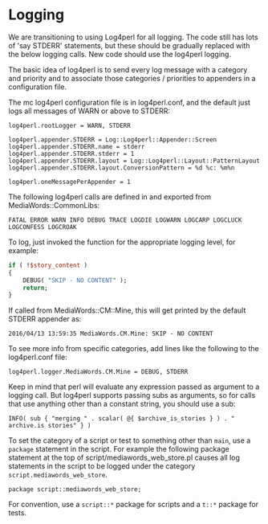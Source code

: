 Logging
==============================

We are transitioning to using Log4perl for all logging.  The code still has lots of 'say STDERR' statements, but these
should be gradually replaced with the below logging calls.  New code should use the log4perl logging.

The basic idea of log4perl is to send every log message with a category and priority and to associate those
categories / priorities to appenders in a configuration file.

The mc log4perl configuration file is in log4perl.conf, and the default just logs all messages of WARN or above
to STDERR:

```
log4perl.rootLogger = WARN, STDERR

log4perl.appender.STDERR = Log::Log4perl::Appender::Screen
log4perl.appender.STDERR.name = stderr
log4perl.appender.STDERR.stderr = 1
log4perl.appender.STDERR.layout = Log::Log4perl::Layout::PatternLayout
log4perl.appender.STDERR.layout.ConversionPattern = %d %c: %m%n

log4perl.oneMessagePerAppender = 1
```

The following log4perl calls are defined in and exported from MediaWords::CommonLibs:

```
FATAL ERROR WARN INFO DEBUG TRACE LOGDIE LOGWARN LOGCARP LOGCLUCK LOGCONFESS LOGCROAK
```

To log, just invoked the function for the appropriate logging level, for example:

```perl
if ( !$story_content )
{
    DEBUG( "SKIP - NO CONTENT" );
    return;
}
```

If called from MediaWords::CM::Mine, this will get printed by the default STDERR appender as:

```
2016/04/13 13:59:35 MediaWords.CM.Mine: SKIP - NO CONTENT
```

To see more info from specific categories, add lines like the following to the log4perl.conf file:

```
log4perl.logger.MediaWords.CM.Mine = DEBUG, STDERR
```

Keep in mind that perl will evaluate any expression passed as argument to a logging call.  But log4perl supports
passing subs as arguments, so for calls that use anything other than a constant string, you should use a sub:

```
INFO( sub { "merging " . scalar( @{ $archive_is_stories } ) . " archive.is stories" } )
```

To set the category of a script or test to something other than `main`, use a `package` statement in the script.
For example the following package statement at the top of script/mediawords_web_store.pl causes all log statements
in the script to be logged under the category `script.mediawords_web_store`.

```
package script::mediawords_web_store;
```

For convention, use a `script::*` package for scripts and a `t::*` package for tests.
